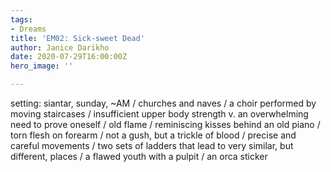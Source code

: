 ```yaml
---
tags:
- Dreams
title: 'EM02: Sick-sweet Dead'
author: Janice Darikho
date: 2020-07-29T16:00:00Z
hero_image: ''

---
```

setting: siantar, sunday, \~AM / churches and naves / a choir performed by moving staircases  / insufficient upper body strength v. an overwhelming need to prove oneself / old flame / reminiscing kisses behind an old piano / torn flesh on forearm / not a gush, but a trickle of blood / precise and careful movements / two sets of ladders that lead to very similar, but different, places / a flawed youth with a pulpit / an orca sticker